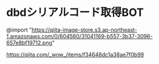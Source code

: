 # dbdシリアルコード取得BOT

@import "https://qiita-image-store.s3.ap-northeast-1.amazonaws.com/0/604560/31041169-b557-3b37-3096-657e8bf19712.png"


https://qiita.com/_wow_/items/f34648dc1a38ae7f0b99